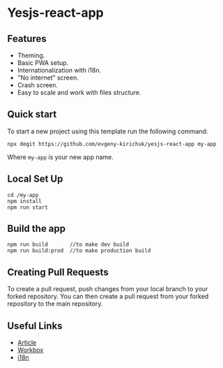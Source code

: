 # Yesjs-react-app

## Features

- Theming.
- Basic PWA setup.
- Internationalization with i18n.
- "No internet" screen.
- Crash screen.
- Easy to scale and work with files structure.

## Quick start

To start a new project using this template run the following command:

```
npx degit https://github.com/evgeny-kirichuk/yesjs-react-app my-app
```

Where `my-app` is your new app name.

## Local Set Up

```
cd /my-app
npm install
npm run start
```

## Build the app

```
npm run build       //to make dev build
npm run build:prod  //to make production build
```

## Creating Pull Requests

To create a pull request, push changes from your local branch to your forked repository. You can then create a pull request from your forked repository to the main repository.

## Useful Links

-   [Article](https://medium.com/@kirichuk/%D0%BA%D0%B0%D0%BA-%D0%B1%D1%8B%D1%81%D1%82%D1%80%D0%BE-%D0%BE%D1%80%D0%B3%D0%B0%D0%BD%D0%B8%D0%B7%D0%BE%D0%B2%D0%B0%D1%82%D1%8C-react-%D0%BF%D1%80%D0%B8%D0%BB%D0%BE%D0%B6%D0%B5%D0%BD%D0%B8%D0%B5-8bf45996e15b)
-   [Workbox](https://developers.google.com/web/tools/workbox)
-   [i18n](https://www.i18next.com/)
